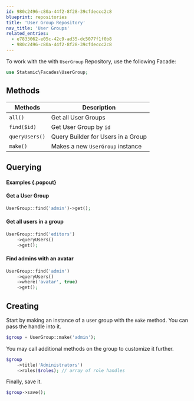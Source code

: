 ```yaml
---
id: 980c2496-c80a-44f2-8f28-39cfdeccc2c8
blueprint: repositories
title: 'User Group Repository'
nav_title: 'User Groups'
related_entries:
  - e7833062-e05c-42c9-ad35-dc5077f1f0b8
  - 980c2496-c80a-44f2-8f28-39cfdeccc2c8
---
```

To work with the with `UserGroup` Repository, use the following Facade:

```php
use Statamic\Facades\UserGroup;
```

## Methods

| Methods | Description |
| ------- | ----------- |
| `all()` | Get all User Groups |
| `find($id)` | Get User Group by `id` |
| `queryUsers()` | Query Builder for Users in a Group |
| `make()` | Makes a new `UserGroup` instance |

## Querying

#### Examples {.popout}

#### Get a User Group

``` php
UserGroup::find('admin')->get();
```

#### Get all users in a group

``` php
UserGroup::find('editors')
    ->queryUsers()
    ->get();
```

#### Find admins with an avatar
``` php
UserGroup::find('admin')
    ->queryUsers()
    ->where('avatar', true)
    ->get();
```

## Creating

Start by making an instance of a user group with the `make` method. You can pass the handle into it.

```php
$group = UserGroup::make('admin');
```

You may call additional methods on the group to customize it further.

```php
$group
    ->title('Administrators')
    ->roles($roles); // array of role handles
```

Finally, save it.

```php
$group->save();
```
